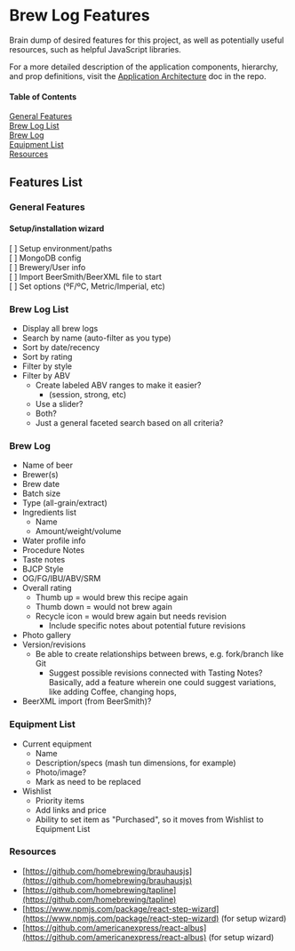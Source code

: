 # Brew Log Features
Brain dump of desired features for this project, as well as potentially useful resources, such as helpful JavaScript libraries.

For a more detailed description of the application components, hierarchy, and prop definitions, visit the [Application Architecture](/ARCHITECTURE.md) doc in the repo.

#### Table of Contents
[General Features](#general-features)<br>
[Brew Log List](#brew-log-list)<br>
[Brew Log](#brew-log)<br>
[Equipment List](#equipment-list)<br>
[Resources](#resources)<br>

## Features List

### General Features

#### Setup/installation wizard
[ ] Setup environment/paths<br>
[ ] MongoDB config<br>
[ ] Brewery/User info<br>
[ ] Import BeerSmith/BeerXML file to start<br>
[ ] Set options (ºF/ºC, Metric/Imperial, etc)<br>

### Brew Log List
* Display all brew logs
* Search by name (auto-filter as you type)
* Sort by date/recency
* Sort by rating
* Filter by style
* Filter by ABV
	* Create labeled ABV ranges to make it easier?
		* (session, strong, etc)
	* Use a slider?
	* Both?
	* Just a general faceted search based on all criteria?
  
### Brew Log
* Name of beer
* Brewer(s)
* Brew date
* Batch size
* Type (all-grain/extract)
* Ingredients list
	* Name
	* Amount/weight/volume
* Water profile info
* Procedure Notes
* Taste notes
* BJCP Style
* OG/FG/IBU/ABV/SRM
* Overall rating
	* Thumb up = would brew this recipe again
	* Thumb down = would not brew again
	* Recycle icon = would brew again but needs revision
		* Include specific notes about potential future revisions
* Photo gallery
* Version/revisions
	* Be able to create relationships between brews, e.g. fork/branch like Git
		* Suggest possible revisions connected with Tasting Notes? Basically, add a feature wherein one could suggest variations, like adding Coffee, changing hops,
* BeerXML import (from BeerSmith)?

### Equipment List
* Current equipment
	* Name
	* Description/specs (mash tun dimensions, for example)
	* Photo/image?
	* Mark as need to be replaced
* Wishlist
	* Priority items
	* Add links and price
	* Ability to set item as "Purchased", so it moves from Wishlist to Equipment List

### Resources
* [https://github.com/homebrewing/brauhausjs](https://github.com/homebrewing/brauhausjs)
* [https://github.com/homebrewing/tapline](https://github.com/homebrewing/tapline)
* [https://www.npmjs.com/package/react-step-wizard](https://www.npmjs.com/package/react-step-wizard) (for setup wizard)
* [https://github.com/americanexpress/react-albus](https://github.com/americanexpress/react-albus) (for setup wizard)
